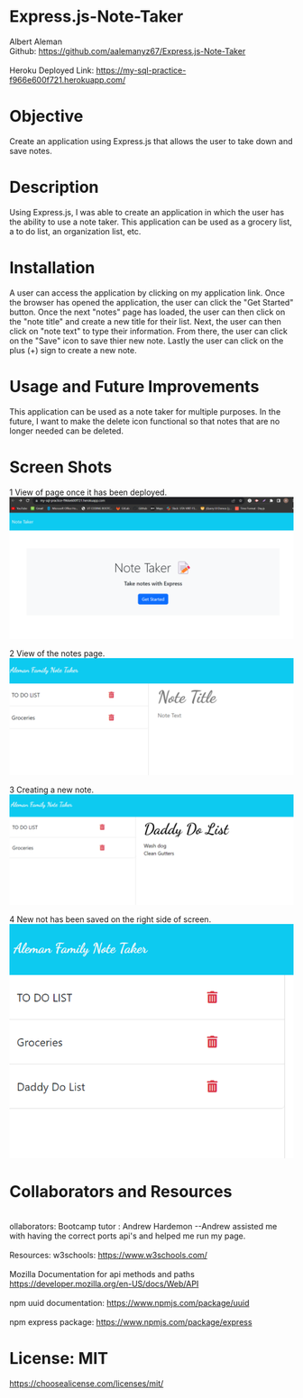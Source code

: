 # Express.js-Note-Taker
Albert Aleman
<br>Github: https://github.com/aalemanyz67/Express.js-Note-Taker<br>
<br>Heroku Deployed Link: https://my-sql-practice-f966e600f721.herokuapp.com/ <br>

# Objective
Create an application using Express.js that allows the user to take down and save notes.

# Description
Using Express.js, I was able to create an application in which the user has the ability to use a note taker. This application can be used as a grocery list, a to do list, an organization list, etc.

# Installation
A user can access the application by clicking on my application link.
Once the browser has opened the application, the user can click the "Get Started" button. Once the next "notes" page has loaded, the user can then click on the "note title" and create a new title for their list. Next, the user can then click on  "note text" to type their information. From there, the user can click on the "Save" icon to save thier new note. Lastly the user can click on the plus (+) sign to create a new note.

# Usage and Future Improvements
This application can be used as a note taker for multiple purposes. In the future, I want to make the delete icon functional so that notes that are no longer needed can be deleted. 

# Screen Shots
1 View of page once it has been deployed. 
![Alt text](<.vscode/images/browser view.png>)

2 View of the notes page.
![Alt test](<.vscode/images/note page on browser.png>)

3 Creating a new note.
![Alt text](<.vscode/images/creating a new note.png>)

4 New not has been saved on the right side of screen.
![Alt text](<.vscode/images/saved note.png>)

# Collaborators and Resources
<br>ollaborators: Bootcamp tutor : Andrew Hardemon --Andrew assisted me with having the correct ports api's and helped me run my page. <br>
<br>Resources: w3schools: https://www.w3schools.com/<br>
<br> Mozilla Documentation for api methods and paths https://developer.mozilla.org/en-US/docs/Web/API<br>
<br> npm uuid documentation: https://www.npmjs.com/package/uuid<br>
<br>npm express package: https://www.npmjs.com/package/express<br>

# License: MIT
https://choosealicense.com/licenses/mit/
